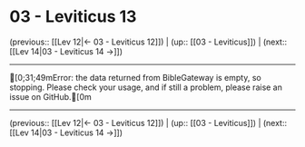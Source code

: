 # 03 - Leviticus 13

(previous:: [[Lev 12|← 03 - Leviticus 12]]) | (up:: [[03 - Leviticus]]) | (next:: [[Lev 14|03 - Leviticus 14 →]])

***
[0;31;49mError: the data returned from BibleGateway is empty, so stopping. Please check your usage, and if still a problem, please raise an issue on GitHub.[0m

***

(previous:: [[Lev 12|← 03 - Leviticus 12]]) | (up:: [[03 - Leviticus]]) | (next:: [[Lev 14|03 - Leviticus 14 →]])
